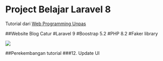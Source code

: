 # Project Belajar Laravel 8

Tutorial dari <a href="https://youtube.com/playlist?list=PLFIM0718LjIWiihbBIq-SWPU6b6x21Q_2">Web Programming Unpas</a>

##Website Blog Catur
#Laravel 9
#Boostrap 5.2
#PHP 8.2
#Faker library

<img src="https://github.com/lolimilkita/coba-laravel/blob/master/img_readme/blogp.png">

##Perekembangan tutorial
###12. Update UI
